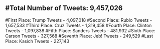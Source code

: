 #Total Number of Tweets: 9,457,026 
---
#First Place: Trump Tweets - 4,097,018
#Second Place: Rubio Tweets - 1,657,533
#Third Place: Cruz Tweets - 1,319,458
#Fourth Place: Clinton Tweets - 1,097,838
#Fifth Place: Sanders Tweets - 481,932
#Sixth Place: Carson Tweets - 327,568
#Seventh Place: Jeb! Tweets - 249,529
#Last Place: Kasich Tweets - 227,143
